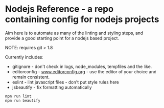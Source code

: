 # Nodejs Reference - a repo containing config for nodejs projects

Aim here is to automate as many of the linting and styling steps, and provide a good starting point for a nodejs based project.

NOTE: requires git > 1.8

Currently includes:

* gitignore - don't check in logs, node_modules, tempfiles and the like.
* editorconfig - www.editorconfig.org - use the editor of your choice and remain consistent.
* eslint - lint javascript files - don't put style rules here
* jsbeautify - fix formatting automatically

```
npm run lint
npm run beautify
```
